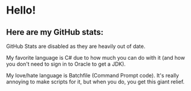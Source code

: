 # Hello!
## Here are my GitHub stats:
GitHub Stats are disabled as they are heavily out of date.

My favorite language is C#  due to how much you can do with it (and how you don't need to sign in to Oracle to get a JDK).

My love/hate language is Batchfile (Command Prompt code). It's really annoying to make scripts for it, but when you do, you get this giant relief.
